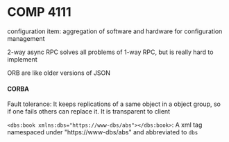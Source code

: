 # COMP 4111

configuration item: aggregation of software and hardware for configuration management

2-way async RPC solves all problems of 1-way RPC, but is really hard to implement

ORB are like older versions of JSON

#### CORBA

Fault tolerance: It keeps replications of a same object in a object group, so if one fails others can replace it. It is transparent to client

`<dbs:book xmlns:dbs="https://www-dbs/abs"></dbs:book>`: A xml tag namespaced under "https://www-dbs/abs" and abbreviated to `dbs`